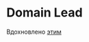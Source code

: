 # Domain Lead

Вдохновлено [этим](https://github.com/avito-tech/playbook/blob/master/techlead-profile.md)

<tbd>
